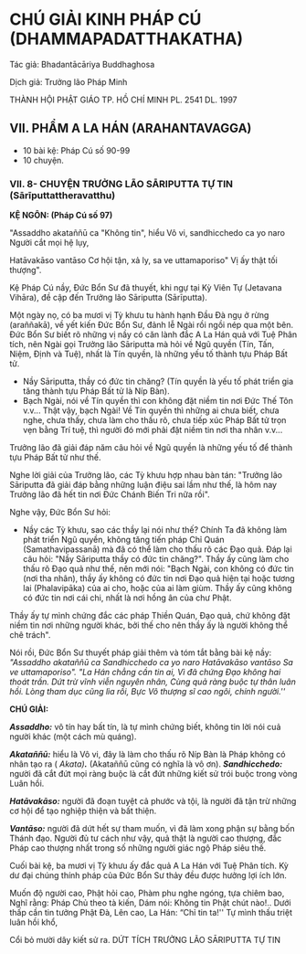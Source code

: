 # CHÚ GIẢI KINH PHÁP CÚ (DHAMMAPADATTHAKATHA)

Tác giả: Bhadantācāriya Buddhaghosa

Dịch giả: Trưởng lão Pháp Minh

THÀNH HỘI PHẬT GIÁO TP. HỒ CHÍ MINH
PL. 2541 DL. 1997

## VII. PHẨM A LA HÁN (ARAHANTAVAGGA)

- 10 bài kệ: Pháp Cú số 90-99
- 10 chuyện.

### VII. 8- CHUYỆN TRƯỞNG LÃO SĀRIPUTTA TỰ TIN (Sārīputtattheravatthu)

**KỆ NGÔN: (Pháp Cú số 97)**

"Assaddho akataññū ca "Không tin", hiểu Vô vi, sandhicchedo ca yo naro Người cắt mọi hệ lụy,

Hatāvakāso vantāso Cơ hội tận, xả ly, sa ve uttamaporiso" Vị ấy thật tối thượng".

Kệ Pháp Cú nầy, Đức Bổn Sư đã thuyết, khi ngự tại Kỳ Viên Tự (Jetavana Vihāra), đề cập đến
Trưởng lão Sāriputta (Sārīputta).

Một ngày nọ, có ba mươi vị Tỳ khưu tu hành hạnh Đầu Đà ngụ ở rừng (araññakā), về yết kiến Đức Bổn Sư, đảnh lễ Ngài rồi ngồi nép qua một bên. Đức Bổn Sư biết rõ những vị nầy có căn lành đắc A La Hán quả với Tuệ Phân tích, nên Ngài gọi Trưởng lão Sāriputta mà hỏi về Ngũ quyền (Tín,
Tấn, Niệm, Định và Tuệ), nhất là Tín quyền, là những yếu tố thành tựu Pháp Bất tử.

- Nầy Sāriputta, thầy có đức tin chăng? (Tín quyền là yếu tố phát triển gia tăng thành tựu Pháp Bất tử là Níp Bàn).
- Bạch Ngài, nói về Tín quyền thì con không đặt niềm tin nơi Đức Thế Tôn v.v... Thật vậy, bạch
  Ngài! Về Tín quyền thì những ai chưa biết, chưa nghe, chưa thấy, chưa làm cho thấu rõ, chưa tiếp xúc Pháp Bất tử trọn vẹn bằng Trí tuệ, thì người đó mới phải đặt niềm tin nơi tha nhân v.v...

Trưởng lão đã giải đáp năm câu hỏi về Ngũ quyền là những yếu tố để thành tựu Pháp Bất tử như thế.

Nghe lời giải của Trưởng lão, các Tỳ khưu hợp nhau bàn tán: "Trưởng lão Sāriputta đã giải đáp bằng những luận điệu sai lầm như thế, là hôm nay Trưởng lão đã hết tin nơi Đức Chánh Biến Tri nữa rồi".

Nghe vậy, Đức Bổn Sư hỏi:

- Nầy các Tỳ khưu, sao các thầy lại nói như thế? Chính Ta đã không làm phát triển Ngũ quyền, không tăng tiến pháp Chỉ Quán (Samathavipassanā) mà đã có thể làm cho thấu rõ các Đạo quả. Đáp lại câu hỏi: "Nầy Sāriputta thầy có đức tin chăng?". Thầy ấy cũng làm cho thấu rõ Đạo quả như thế, nên mới nói: "Bạch Ngài, con không có đức tin (nơi tha nhân), thầy ấy không có đức tin nơi Đạo quả hiện tại hoặc tương lai (Phalavipāka) của ai cho, hoặc của ai làm giùm. Thầy ấy cũng không có đức tin nơi cái chi, nhất là nơi hồng ân của chư Phật.

Thầy ấy tự mình chứng đắc các pháp Thiền Quán, Đạo quả, chứ không đặt niềm tin nơi những người khác, bởi thế cho nên thầy ấy là người không thể chê trách".

Nói rồi, Đức Bổn Sư thuyết pháp giải thêm và tóm tắt bằng bài kệ nầy: _"Assaddho akataññū ca
Sandhicchedo ca yo naro
Hatāvakāso vantāso
Sa ve uttamaporiso". "La Hán chẳng cần tin ai,
Vì đã chứng Đạo không hai thoát trần.
Dứt trừ vĩnh viễn nguyên nhân,
Cùng quả ràng buộc tự thân luân hồi.
Lòng tham dục cũng lìa rồi,
Bực Vô thượng sĩ cao ngôi, chính người.''_

**CHÚ GIẢI:**

**_Assaddho:_** vô tín hay bất tín, là tự mình chứng biết, không tin lời nói cuả người khác (một cách mù quáng).

**_Akataññū:_** hiểu là Vô vi, đây là làm cho thấu rõ Níp Bàn là Pháp không có nhân tạo ra ( _Akata)_**_._** (Akataññū cũng có nghĩa là vô ơn). **_Sandhicchedo:_** người đã cắt đứt mọi ràng buộc là cắt đứt những kiết sử trói buộc trong vòng
Luân hồi.

**_Hatāvakāso:_** người đã đoạn tuyệt cả phước và tội, là người đã tận trừ những cơ hội để tạo nghiệp thiện và bất thiện.

**_Vantāso:_** người đã dứt hết sự tham muốn, vì đã làm xong phận sự bằng bốn Thánh đạo.
Người đủ tư cách như vậy, quả thật là người cao thượng, đắc Pháp cao thượng nhất trong số những người giác ngộ Pháp siêu thế.

Cuối bài kệ, ba mươi vị Tỳ khưu ấy đắc quả A La Hán với Tuệ Phân tích. Kỳ dư đại chúng thính pháp của Đức Bổn Sư thảy đều được hưởng lợi ích lớn.

Muốn độ người cao, Phật hỏi cao,
Phàm phu nghe ngóng, tựa chiêm bao,
Nghĩ rằng: Pháp Chủ theo tà kiến,
Dám nói: Không tin Phật chút nào!..
Dưới thấp cần tin tưởng Phật Đà,
Lên cao, La Hán: “Chỉ tin ta!''
Tự mình thấu triệt luân hồi khổ,

Cổi bỏ mười dây kiết sử ra.
DỨT TÍCH TRƯỞNG LÃO SĀRIPUTTA TỰ TIN
